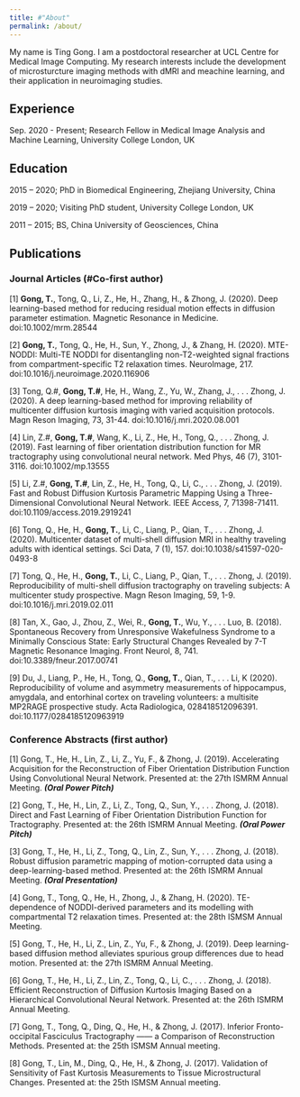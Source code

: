 ```yaml
---
title: #"About"
permalink: /about/
---
```



My name is Ting Gong. I am a postdoctoral researcher at UCL Centre for Medical Image Computing. My research interests include the development of microsturcture imaging methods with dMRI and meachine learning, and their application in neuroimaging studies. 

## Experience

Sep. 2020 - Present; Research Fellow in Medical Image Analysis and Machine Learning, University College London, UK

## Education

2015 – 2020;  PhD in Biomedical Engineering, Zhejiang University, China

2019 – 2020;  Visiting PhD student, University College London, UK

2011 – 2015;  BS, China University of Geosciences, China

## Publications

### Journal Articles (#Co-first author)

[1] **Gong, T.**, Tong, Q., Li, Z., He, H., Zhang, H., & Zhong, J. (2020). Deep learning-based method for reducing residual motion effects in diffusion parameter estimation. Magnetic Resonance in Medicine. doi:10.1002/mrm.28544

[2] **Gong, T.**, Tong, Q., He, H., Sun, Y., Zhong, J., & Zhang, H. (2020). MTE-NODDI: Multi-TE NODDI for disentangling non-T2-weighted signal fractions from compartment-specific T2 relaxation times. NeuroImage, 217. doi:10.1016/j.neuroimage.2020.116906

[3] Tong, Q.#, **Gong, T.#**, He, H., Wang, Z., Yu, W., Zhang, J., . . . Zhong, J. (2020). A deep learning-based method for improving reliability of multicenter diffusion kurtosis imaging with varied acquisition protocols. Magn Reson Imaging, 73, 31-44. doi:10.1016/j.mri.2020.08.001

[4] Lin, Z.#, **Gong, T.#**, Wang, K., Li, Z., He, H., Tong, Q., . . . Zhong, J. (2019). Fast learning of fiber orientation distribution function for MR tractography using convolutional neural network. Med Phys, 46 (7), 3101-3116. doi:10.1002/mp.13555

[5] Li, Z.#, **Gong, T.#**, Lin, Z., He, H., Tong, Q., Li, C., . . . Zhong, J. (2019). Fast and Robust Diffusion Kurtosis Parametric Mapping Using a Three-Dimensional Convolutional Neural Network. IEEE Access, 7, 71398-71411. doi:10.1109/access.2019.2919241

[6] Tong, Q., He, H., **Gong, T.**, Li, C., Liang, P., Qian, T., . . . Zhong, J. (2020). Multicenter dataset of multi-shell diffusion MRI in healthy traveling adults with identical settings. Sci Data, 7 (1), 157. doi:10.1038/s41597-020-0493-8

[7] Tong, Q., He, H., **Gong, T.**, Li, C., Liang, P., Qian, T., . . . Zhong, J. (2019). Reproducibility of multi-shell diffusion tractography on traveling subjects: A multicenter study prospective. Magn Reson Imaging, 59, 1-9. doi:10.1016/j.mri.2019.02.011

[8] Tan, X., Gao, J., Zhou, Z., Wei, R., **Gong, T.**, Wu, Y., . . . Luo, B. (2018). Spontaneous Recovery from Unresponsive Wakefulness Syndrome to a Minimally Conscious State: Early Structural Changes Revealed by 7-T Magnetic Resonance Imaging. Front Neurol, 8, 741. doi:10.3389/fneur.2017.00741

[9] Du, J., Liang, P., He, H., Tong, Q., **Gong, T.**, Qian, T., . . . Li, K (2020). Reproducibility of volume and asymmetry measurements of hippocampus, amygdala, and entorhinal cortex on traveling volunteers: a multisite MP2RAGE prospective study. Acta Radiologica, 028418512096391. doi:10.1177/0284185120963919
  
### Conference Abstracts (first author)

[1] Gong, T., He, H., Lin, Z., Li, Z., Yu, F., & Zhong, J. (2019). Accelerating Acquisition for the Reconstruction of Fiber Orientation Distribution Function Using Convolutional Neural Network. Presented at: the 27th ISMRM Annual Meeting. ***(Oral Power Pitch)***

[2] Gong, T., He, H., Lin, Z., Li, Z., Tong, Q., Sun, Y., . . . Zhong, J. (2018). Direct and Fast Learning of Fiber Orientation Distribution Function for Tractography. Presented at: the 26th ISMRM Annual Meeting. ***(Oral Power Pitch)***

[3] Gong, T., He, H., Li, Z., Tong, Q., Lin, Z., Sun, Y., . . . Zhong, J. (2018). Robust diffusion parametric mapping of motion-corrupted data using a deep-learning-based method. Presented at: the 26th ISMRM Annual Meeting. ***(Oral Presentation)***

[4] Gong, T., Tong, Q., He, H., Zhong, J., & Zhang, H. (2020). TE-dependence of NODDI-derived parameters and its modelling with compartmental T2 relaxation times. Presented at: the 28th ISMSM Annual Meeting.

[5] Gong, T., He, H., Li, Z., Lin, Z., Yu, F., & Zhong, J. (2019). Deep learning-based diffusion method alleviates spurious group differences due to head motion. Presented at: the 27th ISMRM Annual Meeting.

[6] Gong, T., He, H., Li, Z., Lin, Z., Tong, Q., Li, C., . . . Zhong, J. (2018). Efficient Reconstruction of Diffusion Kurtosis Imaging Based on a Hierarchical Convolutional Neural Network. Presented at: the 26th ISMRM Annual Meeting.

[7] Gong, T., Tong, Q., Ding, Q., He, H., & Zhong, J. (2017). Inferior Fronto-occipital Fasciculus Tractography —— a Comparison of Reconstruction Methods. Presented at: the 25th ISMSM Annual meeting.

[8] Gong, T., Lin, M., Ding, Q., He, H., & Zhong, J. (2017). Validation of Sensitivity of Fast Kurtosis Measurements to Tissue Microstructural Changes. Presented at: the 25th ISMSM Annual meeting.
